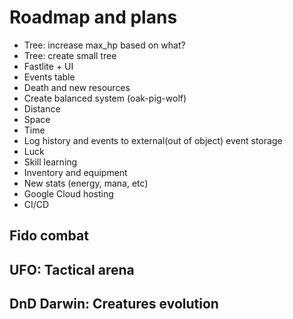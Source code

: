 # Roadmap and plans

* Tree: increase max_hp based on what?
* Tree: create small tree
* Fastlite + UI
* Events table
* Death and new resources
* Create balanced system (oak-pig-wolf)
* Distance
* Space
* Time
* Log history and events to external(out of object) event storage
* Luck
* Skill learning
* Inventory and equipment
* New stats (energy, mana, etc)
* Google Cloud hosting
* CI/CD

## Fido combat

## UFO: Tactical arena

## DnD Darwin: Creatures evolution

